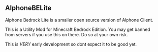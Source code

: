 ## AlphoneBELite

Alphone Bedrock Lite is a smaller open source version of Alphone Client.

This is a Utility Mod for Minecraft Bedrock Edition. You may get banned
from servers if you use this on there. Do so at your own risk.

This is *VERY* early development so dont expect it to be good yet. 